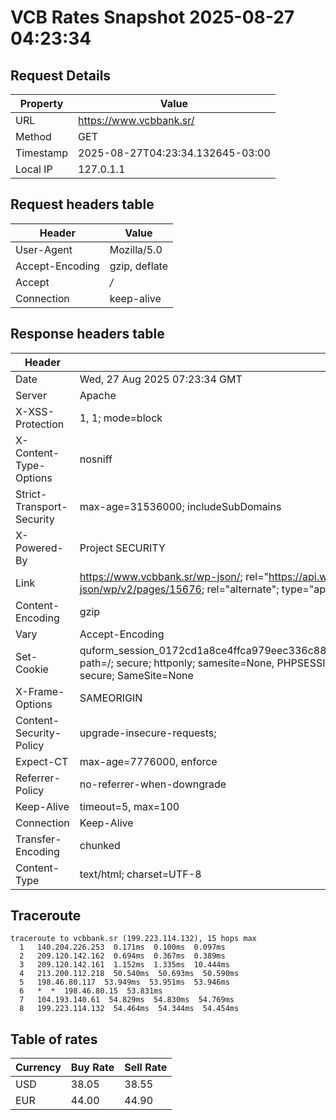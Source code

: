 # VCB Rates Snapshot 2025-08-27 04:23:34
## Request Details

| Property | Value |
|----------|-------|
| URL | https://www.vcbbank.sr/ |
| Method | GET |
| Timestamp | 2025-08-27T04:23:34.132645-03:00 |
| Local IP | 127.0.1.1 |
    
## Request headers table

| Header | Value |
|--------|-------|
| User-Agent | Mozilla/5.0 |
| Accept-Encoding | gzip, deflate |
| Accept | */* |
| Connection | keep-alive |

    
## Response headers table
| Header | Value |
|--------|-------|
| Date | Wed, 27 Aug 2025 07:23:34 GMT |
| Server | Apache |
| X-XSS-Protection | 1, 1; mode=block |
| X-Content-Type-Options | nosniff |
| Strict-Transport-Security | max-age=31536000; includeSubDomains |
| X-Powered-By | Project SECURITY |
| Link | <https://www.vcbbank.sr/wp-json/>; rel="https://api.w.org/", <https://www.vcbbank.sr/wp-json/wp/v2/pages/15676>; rel="alternate"; type="application/json", <https://www.vcbbank.sr/>; rel=shortlink |
| Content-Encoding | gzip |
| Vary | Accept-Encoding |
| Set-Cookie | quform_session_0172cd1a8ce4ffca979eec336c8836d5=FuDckpYN3YfZCac3VBhLgWJTpMvcvgmG2pbtdcuM; path=/; secure; httponly; samesite=None, PHPSESSID=e218e548886bfc38b5c45612a5255506; path=/; secure; SameSite=None |
| X-Frame-Options | SAMEORIGIN |
| Content-Security-Policy | upgrade-insecure-requests; |
| Expect-CT | max-age=7776000, enforce |
| Referrer-Policy | no-referrer-when-downgrade |
| Keep-Alive | timeout=5, max=100 |
| Connection | Keep-Alive |
| Transfer-Encoding | chunked |
| Content-Type | text/html; charset=UTF-8 |

## Traceroute 

```
traceroute to vcbbank.sr (199.223.114.132), 15 hops max
  1   140.204.226.253  0.171ms  0.100ms  0.097ms 
  2   209.120.142.162  0.694ms  0.367ms  0.389ms 
  3   209.120.142.161  1.152ms  1.335ms  10.444ms 
  4   213.200.112.218  50.540ms  50.693ms  50.590ms 
  5   198.46.80.117  53.949ms  53.951ms  53.946ms 
  6   *  *  198.46.80.15  53.831ms 
  7   104.193.140.61  54.829ms  54.830ms  54.769ms 
  8   199.223.114.132  54.464ms  54.344ms  54.454ms 

```


## Table of rates

| Currency | Buy Rate | Sell Rate |
|----------|----------|-----------|
| USD | 38.05 | 38.55 |
| EUR | 44.00 | 44.90 |
